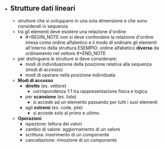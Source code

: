 - ## Strutture dati lineari
	- strutture che si sviluppano in una sola dimensione e che sono considerati in sequenza
	- tra gli elementi deve esistere una relazione d'ordine
		- #+BEGIN_NOTE
		  non si deve confondere la relazione d'ordine intesa come ordine alfabetico e il modo di ordinare gli elementi all'interno della struttura
		      ESEMPIO: ordine alfabetico **diverso** da ordinamento nel vettore
		  #+END_NOTE
	- per distinguere le strutture si deve considerare:
		- modi di individuazione della posizione relativa alla sequenza (modi di accesso)
		- modi di operare nella posizione individuata
	- **Modi di accesso**
		- **diretto** (es. vettore)
			- corrispondenza 1:1 tra rappresentazione fisica e logica
		- per **scansione** (es. liste)
			- si accede ad un elemento passando per tutti i suoi elementi
		- agli **estremi** (es. code, pile)
			- si accede solo al primo e ultimo
	- **Operazioni**
		- ispezione: lettura dei valori
		- cambio di valore: aggiornamento di un valore
		- scrittura: inserimento di un componente
		- cancellazione: rimozione di un componente